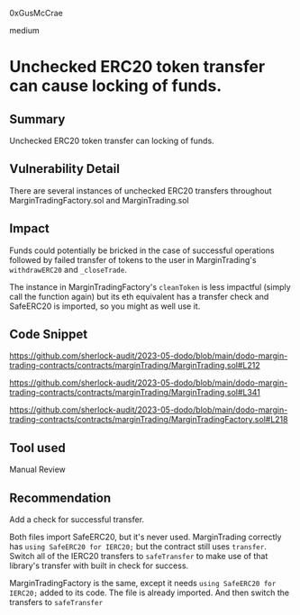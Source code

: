 0xGusMcCrae

medium

# Unchecked ERC20 token transfer can cause locking of funds.

## Summary
Unchecked ERC20 token transfer can locking of funds.

## Vulnerability Detail
There are several instances of unchecked ERC20 transfers throughout MarginTradingFactory.sol and MarginTrading.sol

## Impact

Funds could potentially be bricked in the case of successful operations followed by failed transfer of tokens to the user in MarginTrading's `withdrawERC20` and `_closeTrade`.

The instance in MarginTradingFactory's `cleanToken` is less impactful (simply call the function again) but its eth equivalent has a transfer check and SafeERC20 is imported, so you might as well use it.

## Code Snippet

https://github.com/sherlock-audit/2023-05-dodo/blob/main/dodo-margin-trading-contracts/contracts/marginTrading/MarginTrading.sol#L212

https://github.com/sherlock-audit/2023-05-dodo/blob/main/dodo-margin-trading-contracts/contracts/marginTrading/MarginTrading.sol#L341

https://github.com/sherlock-audit/2023-05-dodo/blob/main/dodo-margin-trading-contracts/contracts/marginTrading/MarginTradingFactory.sol#L218

## Tool used
Manual Review

## Recommendation
Add a check for successful transfer. 

Both files import SafeERC20, but it's never used. MarginTrading correctly has `using SafeERC20 for IERC20;` but the contract still uses `transfer`. Switch all of the IERC20 transfers to `safeTransfer` to make use of that library's transfer with built in check for success.

MarginTradingFactory is the same, except it needs `using SafeERC20 for IERC20;` added to its code. The file is already imported. And then switch the transfers to `safeTransfer`

